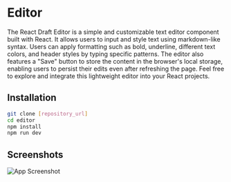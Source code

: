 
# Editor

The React Draft Editor is a simple and customizable text editor component built with React. It allows users to input and style text using markdown-like syntax. Users can apply formatting such as bold, underline, different text colors, and header styles by typing specific patterns. The editor also features a "Save" button to store the content in the browser's local storage, enabling users to persist their edits even after refreshing the page. Feel free to explore and integrate this lightweight editor into your React projects.

## Installation

```bash
git clone [repository_url]
cd editor
npm install 
npm run dev
```



## Screenshots

![App Screenshot](https://i.imgur.com/KIiqCIm.jpg)

